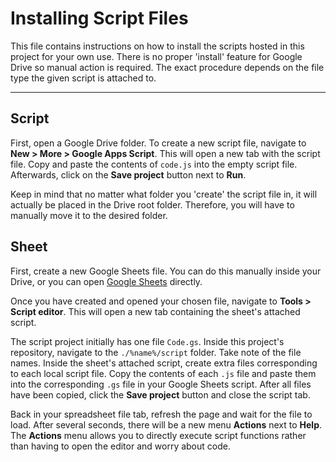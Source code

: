 # Installing Script Files

This file contains instructions on how to install the scripts hosted in this project for your own use. There is no proper 'install' feature for Google Drive so manual action is required. The exact procedure depends on the file type the given script is attached to.

---

## Script

First, open a Google Drive folder. To create a new script file, navigate to **New > More > Google Apps Script**. This will open a new tab with the script file. Copy and paste the contents of `code.js` into the empty script file. Afterwards, click on the **Save project** button next to **Run**.

Keep in mind that no matter what folder you 'create' the script file in, it will actually be placed in the Drive root folder. Therefore, you will have to manually move it to the desired folder.


## Sheet

First, create a new Google Sheets file. You can do this manually inside your Drive, or you can open [Google Sheets](https://www.google.com.au/sheets/about/) directly.

Once you have created and opened your chosen file, navigate to **Tools > Script editor**. This will open a new tab containing the sheet's attached script.

The script project initially has one file `Code.gs`. Inside this project's repository, navigate to the `./%name%/script` folder. Take note of the file names. Inside the sheet's attached script, create extra files corresponding to each local script file. Copy the contents of each `.js` file and paste them into the corresponding `.gs` file in your Google Sheets script. After all files have been copied, click the **Save project** button and close the script tab.

Back in your spreadsheet file tab, refresh the page and wait for the file to load. After several seconds, there will be a new menu **Actions** next to **Help**. The **Actions** menu allows you to directly execute script functions rather than having to open the editor and worry about code.
